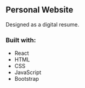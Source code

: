 ## Personal Website
Designed as a digital resume.

### Built with:
- React
- HTML
- CSS
- JavaScript
- Bootstrap
